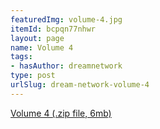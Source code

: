 ```yaml
---
featuredImg: volume-4.jpg
itemId: bcpqn77nhwr
layout: page
name: Volume 4
tags:
- hasAuthor: dreamnetwork
type: post
urlSlug: dream-network-volume-4
---
```

<a href="../files/Volume_4.zip" download>Volume 4 (.zip file, 6mb)</a>